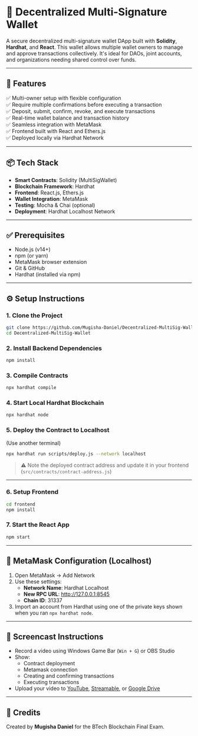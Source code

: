 # 🧾 Decentralized Multi-Signature Wallet

A secure decentralized multi-signature wallet DApp built with **Solidity**, **Hardhat**, and **React**. This wallet allows multiple wallet owners to manage and approve transactions collectively. It's ideal for DAOs, joint accounts, and organizations needing shared control over funds.

---

## 🚀 Features

✅ Multi-owner setup with flexible configuration  
✅ Require multiple confirmations before executing a transaction  
✅ Deposit, submit, confirm, revoke, and execute transactions  
✅ Real-time wallet balance and transaction history  
✅ Seamless integration with MetaMask  
✅ Frontend built with React and Ethers.js  
✅ Deployed locally via Hardhat Network

---

## 📦 Tech Stack

- **Smart Contracts**: Solidity (MultiSigWallet)
- **Blockchain Framework**: Hardhat
- **Frontend**: React.js, Ethers.js
- **Wallet Integration**: MetaMask
- **Testing**: Mocha & Chai (optional)
- **Deployment**: Hardhat Localhost Network

---

## ✅ Prerequisites

- Node.js (v14+)
- npm (or yarn)
- MetaMask browser extension
- Git & GitHub
- Hardhat (installed via npm)

---

## ⚙️ Setup Instructions

### 1. Clone the Project
```bash
git clone https://github.com/Mugisha-Daniel/Decentralized-MultiSig-Wallet.git
cd Decentralized-MultiSig-Wallet
```

### 2. Install Backend Dependencies
```bash
npm install
```

### 3. Compile Contracts
```bash
npx hardhat compile
```

### 4. Start Local Hardhat Blockchain
```bash
npx hardhat node
```

### 5. Deploy the Contract to Localhost
(Use another terminal)
```bash
npx hardhat run scripts/deploy.js --network localhost
```

> ⚠️ Note the deployed contract address and update it in your frontend (`src/contracts/contract-address.js`)

---

### 6. Setup Frontend
```bash
cd frontend
npm install
```

### 7. Start the React App
```bash
npm start
```

---

## 🔗 MetaMask Configuration (Localhost)

1. Open MetaMask → Add Network
2. Use these settings:
   - **Network Name**: Hardhat Localhost
   - **New RPC URL**: http://127.0.0.1:8545
   - **Chain ID**: 31337
3. Import an account from Hardhat using one of the private keys shown when you ran `npx hardhat node`.

---

## 📸 Screencast Instructions

- Record a video using Windows Game Bar (`Win + G`) or OBS Studio
- Show:
  - Contract deployment
  - Metamask connection
  - Creating and confirming transactions
  - Executing transactions
- Upload your video to [YouTube](https://youtube.com), [Streamable](https://streamable.com), or [Google Drive](https://drive.google.com)

---


## 🙌 Credits

Created by **Mugisha Daniel** for the BTech Blockchain Final Exam.
